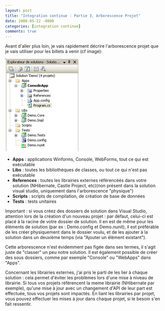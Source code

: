 ```yaml
---
layout: post
title: "Integration continue : Partie 3, Arborescence Projet"
date: 2008-05-22 -0800
categories: [integration continue]
comments: true
---
```


Avant d'aller plus loin, je vais rapidement décrire l'arborescence projet que je vais utiliser pour les billets à venir (cf image):

![Arborescence projet](/img/2008-05-22-integration-continue-3.png)

- **Apps** : applications Winforms, Console, WebForms, tout ce qui est exécutable
- **Libs** : toutes les bibliothèques de classes, ou tout ce qui n'est pas exécutable
- **References** : toutes les librairies externes référencéés dans votre solution (NHibernate, Castle Project, etc)(non présent dans la solution visual studio, uniquement dans l'arborescence "physique")
- **Scripts** : scripts de compilation, de création de base de données
- **Tests** : tests unitaires

Important : si vous créez des dossiers de solution dans Visual Studio, attention lors de la création d'un nouveau projet : par défaut, celui-ci est placé à la racine de votre dossier de solution. Il en est de même pour les éléments de solution (par ex : Demo.config et Demo.nunit), il est préférable de les créer physiquement dans le dossier voulu, et de les ajouter à la solution dans un deuxième temps (via "Ajouter un élément existant").

Cette arborescence n'est évidemment pas figée dans ses termes, il s'agit juste de "classer" un peu notre solution. Il est également possible de créer des sous dossiers, comme par exemple "Console" ou "WebApps" dans "Apps".

Concernant les librairies externes, j'ai pris le parti de les lier à chaque solution : cela permet d'éviter les problèmes lors d'une mise à niveau de librairie. Si tous vos projets référencent la meme librairie (NHibernate par exemple), qu'une mise à jour avec un changement d'API de leur part est effectuée, tous vos projets sont impactés. En liant les librairies par projet, vous pouvez effectuer les mises à jour dans chaque projet, si le besoin s'en fait ressentir.